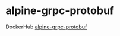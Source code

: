 # alpine-grpc-protobuf

DockerHub
[alpine-grpc-protobuf](https://hub.docker.com/r/mizukisonoko/alpine-grpc-protobuf/)

